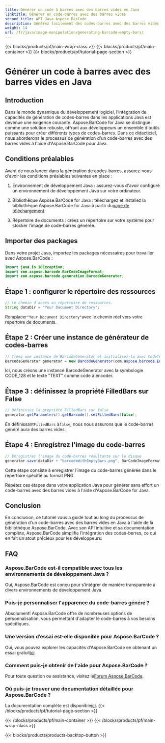 ```yaml
---
title: Générer un code à barres avec des barres vides en Java
linktitle: Générer un code-barres avec des barres vides
second_title: API Java Aspose.BarCode
description: Générez facilement des codes-barres avec des barres vides en Java à l'aide d'Aspose.BarCode. Personnalisez l’apparence et intégrez-la de manière transparente. Explorez le tutoriel maintenant !
weight: 14
url: /fr/java/image-manipulation/generating-barcode-empty-bars/
---
```


{{< blocks/products/pf/main-wrap-class >}}
{{< blocks/products/pf/main-container >}}
{{< blocks/products/pf/tutorial-page-section >}}

# Générer un code à barres avec des barres vides en Java


## Introduction

Dans le monde dynamique du développement logiciel, l’intégration de capacités de génération de codes-barres dans les applications Java est devenue une exigence courante. Aspose.BarCode for Java se distingue comme une solution robuste, offrant aux développeurs un ensemble d'outils puissants pour créer différents types de codes-barres. Dans ce didacticiel, nous aborderons le processus de génération d'un code-barres avec des barres vides à l'aide d'Aspose.BarCode pour Java.

## Conditions préalables

Avant de nous lancer dans la génération de codes-barres, assurez-vous d'avoir les conditions préalables suivantes en place :

1. Environnement de développement Java : assurez-vous d'avoir configuré un environnement de développement Java sur votre ordinateur.

2.  Bibliothèque Aspose.BarCode for Java : téléchargez et installez la bibliothèque Aspose.BarCode for Java à partir du[page de téléchargement](https://releases.aspose.com/barcode/java/).

3. Répertoire de documents : créez un répertoire sur votre système pour stocker l'image de code-barres générée.

## Importer des packages

Dans votre projet Java, importez les packages nécessaires pour travailler avec Aspose.BarCode :

```java
import java.io.IOException;
import com.aspose.barcode.BarCodeImageFormat;
import com.aspose.barcode.generation.BarcodeGenerator;
```

## Étape 1 : configurer le répertoire des ressources

```java
// Le chemin d'accès au répertoire de ressources.
String dataDir = "Your Document Directory";
```

 Remplacer`"Your Document Directory"`avec le chemin réel vers votre répertoire de documents.

## Étape 2 : Créer une instance de générateur de codes-barres

```java
// Créez une instance de BarcodeGenerator et initialisez-la avec CodeText et Symbology
BarcodeGenerator generator = new BarcodeGenerator(com.aspose.barcode.EncodeTypes.CODE_128, "TEXT");
```

Ici, nous créons une instance BarcodeGenerator avec la symbologie CODE_128 et le texte "TEXT" comme code à encoder.

## Étape 3 : définissez la propriété FilledBars sur False

```java
// Définissez la propriété FilledBars sur false
generator.getParameters().getBarcode().setFilledBars(false);
```

 En définissant`FilledBars` à`false`, nous nous assurons que le code-barres généré aura des barres vides.

## Étape 4 : Enregistrez l'image du code-barres

```java
// Enregistrez l'image du code-barres résultante sur le disque
generator.save(dataDir + "barcodeWithEmptyBars.png", BarCodeImageFormat.PNG);
```

Cette étape consiste à enregistrer l'image du code-barres générée dans le répertoire spécifié au format PNG.

Répétez ces étapes dans votre application Java pour générer sans effort un code-barres avec des barres vides à l'aide d'Aspose.BarCode for Java.

## Conclusion

En conclusion, ce tutoriel vous a guidé tout au long du processus de génération d'un code-barres avec des barres vides en Java à l'aide de la bibliothèque Aspose.BarCode. Avec son API intuitive et sa documentation complète, Aspose.BarCode simplifie l'intégration des codes-barres, ce qui en fait un atout précieux pour les développeurs.

## FAQ

### Aspose.BarCode est-il compatible avec tous les environnements de développement Java ?
Oui, Aspose.BarCode est conçu pour s'intégrer de manière transparente à divers environnements de développement Java.

### Puis-je personnaliser l'apparence du code-barres généré ?
Absolument! Aspose.BarCode offre de nombreuses options de personnalisation, vous permettant d'adapter le code-barres à vos besoins spécifiques.

### Une version d’essai est-elle disponible pour Aspose.BarCode ?
 Oui, vous pouvez explorer les capacités d'Aspose.BarCode en obtenant un essai gratuit[ici](https://releases.aspose.com/).

### Comment puis-je obtenir de l'aide pour Aspose.BarCode ?
 Pour toute question ou assistance, visitez le[Forum Aspose.BarCode](https://forum.aspose.com/c/barcode/13).

### Où puis-je trouver une documentation détaillée pour Aspose.BarCode ?
 La documentation complète est disponible[ici](https://reference.aspose.com/barcode/java/).
{{< /blocks/products/pf/tutorial-page-section >}}

{{< /blocks/products/pf/main-container >}}
{{< /blocks/products/pf/main-wrap-class >}}

{{< blocks/products/products-backtop-button >}}
